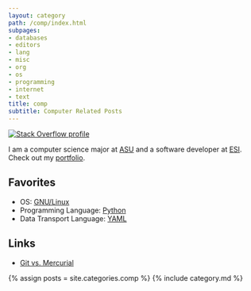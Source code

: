 ```yaml
---
layout: category
path: /comp/index.html
subpages:
- databases
- editors
- lang
- misc
- org
- os
- programming
- internet
- text
title: comp
subtitle: Computer Related Posts
---
```

[![Stack Overflow profile][SO Flair]][SO Profile]

  [SO Profile]: http://stackoverflow.com/users/143739 "Stack Overflow profile for kzh at Stack Overflow, Q&A for professional and enthusiast programmers"
  [SO Flair]:    http://stackoverflow.com/users/flair/143739.png
I am a computer science major at <a href="http://www.aug.edu">ASU</a> and a software developer at <a href="http://www.esi911.com">ESI</a>. Check out my <a href="../root/Portfolio/index.html">portfolio</a>.

Favorites
-------------

- OS: <a href='os/linux/index.html'>GNU/Linux</a>
- Programming Language: <a href='lang/python/index.html'>Python</a>
- Data Transport Language: <a href='http://www.yaml.org/'>YAML</a>

Links
--------

- [Git vs. Mercurial](http://gitvsmercurial.com/)

{% assign posts = site.categories.comp %}
{% include category.md %}
